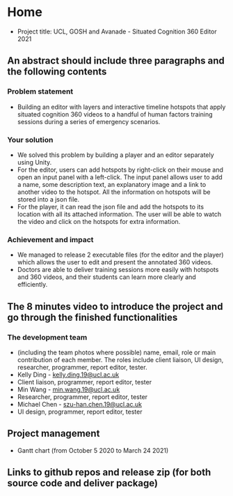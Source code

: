 # Home 
- Project title: UCL, GOSH and Avanade - Situated Cognition 360 Editor 2021
## An abstract should include three paragraphs and the following contents
### Problem statement
- Building an editor with layers and interactive timeline hotspots that apply situated cognition 360 videos to a handful of human factors training sessions during a series of emergency scenarios. 
### Your solution
- We solved this problem by building a player and an editor separately using Unity. 
- For the editor, users can add hotspots by right-click on their mouse and open an input panel with a left-click. The input panel allows user to add a name, some description text, an explanatory image and a link to another video to the hotspot. All the information on hotspots will be stored into a json file.
- For the player, it can read the json file and add the hotspots to its location with all its attached information. The user will be able to watch the video and click on the hotspots for extra information.
### Achievement and impact
- We managed to release 2 executable files (for the editor and the player) which allows the user to edit and present the annotated 360 videos.
-	Doctors are able to deliver training sessions more easily with hotspots and 360 videos, and their students can learn more clearly and efficiently.

## The 8 minutes video to introduce the project and go through the finished functionalities
### The development team
-	(including the team photos where possible) name, email, role or main contribution of each member. The roles include client liaison, UI design, researcher, programmer, report editor, tester.
- Kelly Ding - kelly.ding.19@ucl.ac.uk 
- Client liaison, programmer, report editor, tester
- Min Wang - min.wang.19@ucl.ac.uk 
- Researcher, programmer, report editor, tester
- Michael Chen - szu-han.chen.19@ucl.ac.uk 
- UI design, programmer, report editor, tester 

## Project management
- Gantt chart (from October 5 2020 to March 24 2021)
## Links to github repos and release zip (for both source code and deliver package)
